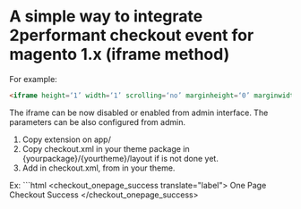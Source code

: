 # A simple way to integrate 2performant checkout event for magento 1.x (iframe method)

For example:
```html
<iframe height=‘1’ width=‘1’ scrolling=‘no’ marginheight=‘0’ marginwidth=‘0’ frameborder=‘0’ src=‘//event.2performant.com/events/salecheck?amount=__ADD_SALE_VALUE__&campaign_unique=xxx&confirm=xxx&description=__ADD_DESCRIPTION__&transaction_id=__ADD_TRANSACTION_ID__‘></iframe>
```
The iframe can be now disabled or enabled from admin interface.
The parameters can be also configured from admin.


1) Copy extension on app/
2) Copy checkout.xml in your theme package in {yourpackage}/{yourtheme}/layout if is not done yet.
3) Add <block type="e2performant/checkout_success" name="2performant.checkout.success"/> 
in checkout.xml, from in your theme.

Ex:
    ```html
    <checkout_onepage_success translate="label">
        <label>One Page Checkout Success</label>
        <reference name="root">
            <action method="setTemplate"><template>page/1column.phtml</template></action>
        </reference>
        <reference name="content">
            <block type="checkout/onepage_success" name="checkout.success" template="checkout/success.phtml"/>
            <block type="e2performant/checkout_success" name="2performant.checkout.success"/>
        </reference>
    </checkout_onepage_success>
```
